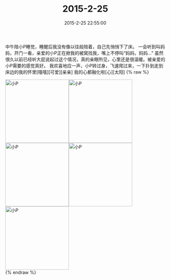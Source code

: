 ﻿---
title: 2015-2-25
date: 2015-2-25 22:55:00
tags:
categories: 妈妈
---
中午陪小P睡觉，睡醒后我没有像以往般陪着，自己先悄悄下了床。
一会听到叫妈妈，开门一看，亲爱的小P正在掀我的被窝找我，嘴上不停叫“妈妈，妈妈...”
虽然很久以前已经听大屁说起过这个情况，真的亲眼所见，心里还是很温暖。被亲爱的小P需要的感觉真好。
我欢喜地应一声，小P转过身，飞速爬过来，一下扑到走到床边的我的怀里[嘻嘻][可爱][亲亲]
我的心都融化啦[心][太阳]
{% raw %}
<div style="width:500 px">
<div style="float:left; width:100 px"><img src="/2015-2-25-1/微信图片_20171011083250.jpg" width="200" alt="小P"></div>
<div style="float:left; width:100 px"><img src="/2015-2-25-1/微信图片_20171011083307.jpg" width="200" alt="小P"></div>
<div style="float:left; width:100 px"><img src="/2015-2-25-1/微信图片_20171011083316.jpg" width="200" alt="小P"></div>
<div style="float:left; width:100 px"><img src="/2015-2-25-1/微信图片_20171011083326.jpg" width="200" alt="小P"></div>
<div style="float:left; width:100 px"><img src="/2015-2-25-1/微信图片_20171011083335.jpg" width="200" alt="小P"></div>
<div style="clear:both"></div>
</div>
{% endraw %}
